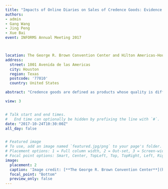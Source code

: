 ```yaml
---
title: "Impacts of Online Diaries on Sales of Credence Goods: Evidence from a Cosmetic Surgery Platform"
authors:
- admin
- Gang Wang
- Jing Peng
- Xue Bai
event: INFORMS Annual Meeting 2017



location: The George R. Brown Convention Center and Hilton Americas-Houston Hotel
address:
  street: 1001 Avenida de las Americas
  city: Houston
  region: Texas
  postcode: '77010'
  country: United States

abstract: "Credence goods are defined as products whose quality is difficult to evaluate. While online reviews have found to be effective in driving sales of search and experience goods, little is known about its effectiveness on credence goods. Using data from a cosmetic surgery platform, we investigate the impact of a novel form of online reviews, i.e. diaries, on the sales of credence goods. We also examine how the effects are moderated by the risk of surgeries. We focus on two diary features: number of images and post duration. We find the number of images has a positive impact on sales and the effects are stronger for more risky surgeries. These findings shed some light on the online marketing of credence goods."

view: 3


# Talk start and end times.
#   End time can optionally be hidden by prefixing the line with `#`.
date: "2017-10-24T10:30:00Z"
all_day: false


# Featured image
# To use, add an image named `featured.jpg/png` to your page's folder.
# Placement options: 1 = Full column width, 2 = Out-set, 3 = Screen-width
# Focal point options: Smart, Center, TopLeft, Top, TopRight, Left, Right, BottomLeft, Bottom, BottomRight
image:
  placement: 2
  caption: 'Image credit: [**The George R. Brown Convention Center**](https://www.eypae.com/client/houstonfirst-corporation/george-r-brown-convention-center)'
  focal_point: "Bottom"
  preview_only: false
---
```






